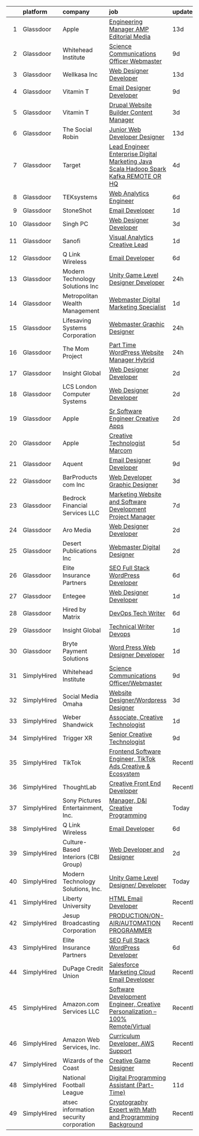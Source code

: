

|    | platform    | company                                | job                                                                                                                                                                                                                                                                                                                                                                                                                                                                                                                                                                                                                                                                                                                                                                                                                                                                                                                                                                                                                                                                                                                                                                                                                                                                                                                                                                                                                             | update_time   | location                |
|---:|:------------|:---------------------------------------|:--------------------------------------------------------------------------------------------------------------------------------------------------------------------------------------------------------------------------------------------------------------------------------------------------------------------------------------------------------------------------------------------------------------------------------------------------------------------------------------------------------------------------------------------------------------------------------------------------------------------------------------------------------------------------------------------------------------------------------------------------------------------------------------------------------------------------------------------------------------------------------------------------------------------------------------------------------------------------------------------------------------------------------------------------------------------------------------------------------------------------------------------------------------------------------------------------------------------------------------------------------------------------------------------------------------------------------------------------------------------------------------------------------------------------------|:--------------|:------------------------|
|  1 | Glassdoor   | Apple                                  | [Engineering Manager   AMP Editorial Media](https://www.glassdoor.com/partner/jobListing.htm?pos=115&ao=1110586&s=58&guid=00000183b150a01b95cfec9e2b42d571&src=GD_JOB_AD&t=SR&vt=w&cs=1_6b6a4260&cb=1665127194946&jobListingId=1008158072675&cpc=2CAED5C921A5F994&jrtk=3-0-1geol181skkct801-1geol182gi3rb800-b417181702fe0297--6NYlbfkN0BvKrLyj5gPmtZO9T8euul8TCxuuKNOtzRJOomxnwSEodTz2Bc-sPZl1dBMH13w-jNYX7omHyxPGMhpDvHjV2KSYcmZ-jIO_gkWRf9CDgpZm4IA9NwdEO79vuBwpM4sx2Fb8vWZs75_z3w3XyaOV-Pjq56gWZyFI3-0KlXBHsdUNnxjX_087pL1kuWiUovQu4dHagN3DEP3r5WC-TJB8huUfPWEJi5ooAVT-UFQ6BMzowt9Si0ubokWJ6603KFSVU26N4-KkKGeRFlWs16gblzqH4UgiQeo2WPSHgJvjleX0SYtvyTRQMTpH651RPz0rO6B18OAXu06z9T-IGAGTTnmWt_W58qgUPt0PcyDyeHQmYR-Bt3ofSAw_cd31Dwe9yeEQq8_Cz4Gy-UoIBdNyU72F8a9zCDhIx5VI8mKfeeLmcrLEvpi_9YV1pJz02VOxL6xTxreZd2XZf4chVT72An02vIZc5MIHiFZNANJsoGFn2ZprSxsfYquOIcIjcsFMiXruj5MkR7Zy9YLgIk7WnxCfQ_ol4cFBIP9FnCaoocMHPPGwdN5LgWCxI4t-jsLNUif0RPjEfnZvrLdVURH2Uy-EulLoJOkJJ5MzQfwsQFTHMwA-NwCckGZDQs7VVOfn8EG0bAvvHHV1BxqX-4yszZJznGbZUgc0amusJbsimsffieUqcAmL5Cb2W5WzHKErJMb7Pa9GhWc9lyPkQoDw9qadjL24JpS-xKo69RS64LRjz-NMgxdWVnUSepvuBd_AG4brhOALucyjCFRUlJVf7BGsdphsl6o1M_hj_hUvNzcUbZkwCVfRBV6xbfKKMfm9krnXxADbkqsu9_-8xkp1f11A40DJjRoMF5U8rTk09hjPX5j8tHmdDEuBuLLAG-AtwsfWXmUujd10uIX-lNRtE9gq9Owo6G0X1895rVD1KasuvTabhEyR6NKR_U6Zvp_pdXp7RHs_H375GrdYtvO5zrvDQU1uU6El9iXJGxz540xWd-zyVdl3hix9zGTSC4egsnQbIJ8ttQmT47zAHPWYxsK) | 13d           | Seattle, WA             |
|  2 | Glassdoor   | Whitehead Institute                    | [Science Communications Officer Webmaster](https://www.glassdoor.com/partner/jobListing.htm?pos=101&ao=1110586&s=58&guid=00000183b150a01b95cfec9e2b42d571&src=GD_JOB_AD&t=SR&vt=w&cs=1_d207f4af&cb=1665127194944&jobListingId=1008165658352&cpc=836FE5B94F8D537D&jrtk=3-0-1geol181skkct801-1geol182gi3rb800-89d401a6af36ecdc--6NYlbfkN0CsJ-HV0p4XcMzcQEUMhPkBRn7qTeHN0do9hRH06mpzc3zzyptUAcBSdsFxhGbbZH_B-q4-i5maB5clmjV1d7975xwnnWh5N1o60rpykT2He6TKIqEh1SOdNg79B7IZFgk2u6MXD4ZBwQ-jAyln5EuZbNiUg4fK4SIxC6isK7Y8AcOaSENj_q4D4gu_Q9RJ6RoUT8JjAvjIAsbUjR1cBeSS1Lp0lfUVz1QCh9M5Q9vMbI4RkPXLLpoTuOPvN5u5mWa0n4NAcoh14hMXcJIqny76D1XQ97fUM7EmT8Cn2KZitfqEHLZXAhzUGktwW8Am8X71SUntX8pRi82K8PlUEZp9W0myNblvExx-AsP8pLLzWUaqmAryUO28lcJFEL0nVBKkGz313P1tEqPb4uJsUEKKmJ9HY2Nt89WWDEZH61QpIzhrT2FEDyug_Ae7yFto3XOiJqmt15d2ockvGmQIijnpfdSf5UAm_JdBdBYJWaHBAEqINJ6zwqPzV66c4lp33TaF8FLcpGffcqcReoFafcg5Yd5W3cmfaZw1G8nwHMk3PqEhNO147kfLGlqnfvE9PgY%3D)                                                                                                                                                                                                                                                                                                                                                                                                                                                                                    | 9d            | Cambridge, MA           |
|  3 | Glassdoor   | Wellkasa Inc                           | [Web Designer Developer](https://www.glassdoor.com/partner/jobListing.htm?pos=110&ao=1110586&s=58&guid=00000183b150a01b95cfec9e2b42d571&src=GD_JOB_AD&t=SR&vt=w&ea=1&cs=1_0d5fe91d&cb=1665127194945&jobListingId=1008158726924&cpc=9EDA28EADF1DF7F0&jrtk=3-0-1geol181skkct801-1geol182gi3rb800-64b475efa8964fbd--6NYlbfkN0BdDHiSlq2TKVYTvK036ioTcRDjelCKzvFOpLFiF--0iYywErtz7uGZ-92vhE2ktUvlq98-sndBfZrXxv_ocfrE0XFUVCaf35SpJWwfn1zYGc9UbipOHtfrKrjms-KJ8FQkoywJ2aZMAyeOhwh7wfN33fdYW0oT13cgoa1ojk533IT7nEGSQe3CdKHtaG8IrZdHzy89gjLpGZgxCieB1LHFYAP5U1JroxPBIE6QEF96wfHXzzgdSQuIh5n9Rh9_mFPdN4E9veK1P1EYTcgdQKoDrRVJNS4Qo6xcYPWcBGtN80zJbSScgKy4Yp00niTzKqAipcOlQqGnkEnNEa1_OVBCiuDb3KOILfG3ftwwRa195C28J0VWAaLO2g2KR8odxkrKL4CBNtKRNl8DUaYG1wxoPr_KPNqZwCqxvaYwApAzdL3I1jbsvGDkSNkA-GGCiplMWP3voPZZieyICx1dWJPF0RXFBQKCH-NNSuQtGUDD8dHw87GgJqUvJ2PfwM0mY9eACvX5nFi4fg%3D%3D)                                                                                                                                                                                                                                                                                                                                                                                                                                                                                                                                                   | 13d           | Scottsdale, AZ          |
|  4 | Glassdoor   | Vitamin T                              | [Email Designer   Developer](https://www.glassdoor.com/partner/jobListing.htm?pos=128&ao=1110586&s=58&guid=00000183b150a01b95cfec9e2b42d571&src=GD_JOB_AD&t=SR&vt=w&cs=1_83393d4e&cb=1665127194947&jobListingId=1008166114322&cpc=9908D8D4413DBB8A&jrtk=3-0-1geol181skkct801-1geol182gi3rb800-d1a7387d0770e5f3--6NYlbfkN0DMrcEu7yrtATojKJA7cEzGQ3FdRGWLh0CZQInL4ECGI6k5tN82kdM0cJmh4vC7GggOKyKtFCgegU8rXS0JkdichCA-T1cdCWtS1-_meEn3wm4MMcJ2Kfvuue71XM4farO7r0mvjSTv9UevYATKjAtHRSZWe99WkaxKLxQudPskqUnf7rKrArBLfjmldCzn2SxwgCL5WASqCC2eGuXnPi185AREpP5fKf3-iy--GdGK6UI6MhS-cUPo1faMXYHlnZqG5LVjzzhSxhvHoJsv8d2t9ZEXI7tpOGrvoI0qbcKk_Ey0muumQ_tnUJP9kVwPm_aQletHQmGQuOponMw3lqoKYiMBm120LLyT2Mh61s2jXdy76y2kmGiCXCJA5nATX1Xsp8IeJF2RxEsuFXHTKRORvIj5dXRtiP1ZhtbaQbSaIS4hnD1DRasOpNZ83K_8NcBSjlaW6El_yU8PVTs7vq9VyGcHOhAo_BiWAxR-QUSDEEwhEgEu6JsD)                                                                                                                                                                                                                                                                                                                                                                                                                                                                                                                                                                                | 9d            | Richmond, VA            |
|  5 | Glassdoor   | Vitamin T                              | [Drupal Website Builder   Content Manager](https://www.glassdoor.com/partner/jobListing.htm?pos=124&ao=1110586&s=58&guid=00000183b150a01b95cfec9e2b42d571&src=GD_JOB_AD&t=SR&vt=w&cs=1_a3998191&cb=1665127194947&jobListingId=1008180984273&cpc=9908D8D4413DBB8A&jrtk=3-0-1geol181skkct801-1geol182gi3rb800-b7f81191950bc048--6NYlbfkN0DMrcEu7yrtATojKJA7cEzGQ3FdRGWLh0CZQInL4ECGI6k5tN82kdM0OKoro5eXmjo8AaWpr_o5gLY_9OYpP-rc5PS7g1uyiVK59E4W0WwflmjTCVVjx1SF2jeIWvhMtUQsYuYo6pIoObcA0jINXQlDy2gMJogPWnw5zgpFHTM-mqiwrsHfWSCXf3gULcarhmsYMY1_woG2LByUTiuwWhTgqUAASVd4K63HeGUf8JnvTyZBPMcml187ySWJ6j8KjiF7B-I_domHPTeSkejVNquwwNyhvNS2BkOqioBwLxsXzyv6qg26OjTmo9svk8C2pp-FEju_IxSEUjIU0qXePLU1W-BHuSXxs1eTWSpGlFm_GjsCscUFLu15PzxMXl_U1Ywros-fHmYvVQTmMla6Chmz8VB8ZdAl6IWWvlD1GKxMQjFoH5At60q5OvvBs4gtDxwxGPZp3g2wGD_TwkOTEgKjEJmu4dCBKNfprEYT5LEcmw%3D%3D)                                                                                                                                                                                                                                                                                                                                                                                                                                                                                                                                                                      | 3d            | Remote                  |
|  6 | Glassdoor   | The Social Robin                       | [Junior Web Developer Designer](https://www.glassdoor.com/partner/jobListing.htm?pos=116&ao=1110586&s=58&guid=00000183b150a01b95cfec9e2b42d571&src=GD_JOB_AD&t=SR&vt=w&ea=1&cs=1_c8dd6078&cb=1665127194946&jobListingId=1008158385207&cpc=B076152010A3B66C&jrtk=3-0-1geol181skkct801-1geol182gi3rb800-a4700ca198d49a1e--6NYlbfkN0BVEiCwtio_zq3mOGmhG3aHdQny94tlzy-k67z9IkphDraalBvzlH_uzJy8THcCVP2waJSd3yiwSETxdtK4p7WGdYe6iEdQIgLTJgRkgtmaAG-Ira_mL4q6O-3H-ODYq0f377Ah1rO660J0oLi7zvjCMqIM9s-nWo1gLlJP3or2dewY9edJ01451bpvce_yHEc2LA9wGBkEsLVVQV61eHgNYS8EovzyD--svhB6K-V-JvqUuC8jkilriXlEaY3P4D5kUg5xOVFWD7fX0oQBg88CIzFl3RDpoGRl_vAJHXD_9PQdcxtlzYg9Nar4ORCwuZmFPT90E7TzbQFNlT-1X1RLXeJxqNMnGk6Pl9bCKq0PWJrnA5o7p_uiwYIEBbZfMleECpK5mNDA5zSVBFYO2AV5ZJNjdIV8dNGBpjwZ3B1vdJW9FnrhK4ASpQrPdToYzjbFg8wUDHI9KQ1CaGAehUBsIzZrGhstKOuxoud0YWHNgJbSE5S8bJW5x0aYyTYNmIXgeHSk0o37r3ifSJL8WhFx)                                                                                                                                                                                                                                                                                                                                                                                                                                                                                                                                        | 13d           | Dallas, TX              |
|  7 | Glassdoor   | Target                                 | [Lead Engineer   Enterprise Digital Marketing  Java Scala  Hadoop  Spark  Kafka  REMOTE OR HQ](https://www.glassdoor.com/partner/jobListing.htm?pos=120&ao=1110586&s=58&guid=00000183b150a01b95cfec9e2b42d571&src=GD_JOB_AD&t=SR&vt=w&cs=1_87e6ce81&cb=1665127194946&jobListingId=1008179467386&cpc=56C4EA4A1A191A49&jrtk=3-0-1geol181skkct801-1geol182gi3rb800-9fefa96a5cd53639--6NYlbfkN0AgONBeCfCTVljpwzR96jFX3mtyFC--n153CYnqiKkqIbEzGownH_L0_wgVvmdp1a2woNpxTkfzxdo6WVn5KTBfb_sBqBC4iBeNWbzfIv5edClx6vVOlQ5tpuuPKF4evoJe5dqpByZBvf65AkL90l4k2mGcvOOs1jq24reO4rUxTpQrT43cfGTT4X5wupRex0rT4P2L_20t4Elixt0iB0F32HSEtObyn_vk0AvtHRYBXt6zT14Zu_1SzH_qoykTwA3YnOA5-Z-Qdc04alL7TXBSzY9P0It_AxVFPwXrGQuaU8R8I_iTYck3CQTqSi748jbB8yJ9tAd_nVFg5vfHQ2NfC2SRExOBGvWCtBUNEbLyS6ZxJgMqCYUmcFb21nK5fHgO4b0HvOPUC4Pmzuz_8hBI_1Fvel2DcKuDEacTUVGiFpcfXnNSadjJ4crGS1LlDAk%3D)                                                                                                                                                                                                                                                                                                                                                                                                                                                                                                                                                                | 4d            | Brooklyn Park, MN       |
|  8 | Glassdoor   | TEKsystems                             | [Web Analytics Engineer](https://www.glassdoor.com/partner/jobListing.htm?pos=122&ao=1110586&s=58&guid=00000183b150a01b95cfec9e2b42d571&src=GD_JOB_AD&t=SR&vt=w&cs=1_13f8fdce&cb=1665127194947&jobListingId=1008173629860&cpc=C4A69CCDBB3B9599&jrtk=3-0-1geol181skkct801-1geol182gi3rb800-1208e573538704ec--6NYlbfkN0AuKz8EBO1xHDEL7V2YF9xF3dC_I9B9i-Zw2Jh8clPMK3KTieKealHQySFBD4L6FvMK6OLDox02abjh3nQnKJ-Rm7ykXrsQOsYfu8dF86q7MxWivttb8xfZpvBdBCkN31b2BFRCcBc502YI8rfaw8TAeVGo3PJfy9oRohNHL5gxSoziGBh6GzvsvHM3DTl1eiCIseTk6gg3hbj73CDvT2Nh3qTSaN2XMlmFqNgoEMIwA4wdXS02lRlNo_N5fxTcxJvU6qaZl5BhbksVLidvgGcXGwLjCZe4CT6IXCQeVbvM1ZblzbZ3b5ixrSoNvJnQivIx6BFzc2GVa8aanUX-7-xoKMGkuMYc6asWNwOqB8nlNNva1bfKMmjDjJNIOo7aERAq8tdISfbwUwzQy0DFnS73onrrS5Ih1lq3qVAEenlJrifG_tDG4pJ4CzcAhkepUHF0co9KeLGCPTAEWviLytwJGWUytzvbZ7eustsWDUp9WQlUmGObSCEEqcSoF8bPumYWRfY6438Met5Q-YEib9LXUOr4y7tLoVXt6FbQJ5U8KR5DqLP9MoZ7bcnkkC-fB6Tun06Ac2cOFvrViQzMS9TzaiP712bReohJ0k9NoKtvPrw05Z2Im_ga2ZWT6mwQL_v3GoXY3HlXb-4lwEsw9Qt1Z67Uq5Bv79_N1UwIwxI6azkn4RqeqY5DWWcA3eLdB0KTsvJjzl017ImyDIQgVbkwDeYxngcyRNTUZc0mM2VVgRoMKtuOAi85TbB_lGOecM6L_6C-_cW2gIeY_Gsg30xQ7zeTC23rkGZbvS_7kDv5VpszSjDysgEgsgJynKzAegujqagwmsnJVV-5AtMyVwaT_ETdrfo4FsLe_y6aB4ZyK4sS1qdkbmYU7Jmrx9n9AJjfK-Pelj9pP_vPUbMt7HG253pbv49zfAas3NVutn0AkVaTI6V2i_GMMwUm9FxCWcbJsHGxYONl3aOa4EKZGvnBrnESnD2H-TU%3D)                                                                      | 6d            | San Francisco, CA       |
|  9 | Glassdoor   | StoneShot                              | [Email Developer](https://www.glassdoor.com/partner/jobListing.htm?pos=109&ao=1110586&s=58&guid=00000183b150a01b95cfec9e2b42d571&src=GD_JOB_AD&t=SR&vt=w&ea=1&cs=1_e023606e&cb=1665127194945&jobListingId=1008186298941&cpc=853DEF62E69EE75B&jrtk=3-0-1geol181skkct801-1geol182gi3rb800-bdf50967481670e3--6NYlbfkN0AWQWaL8QHte9lvYSQ5h0mjhncN8hANoLrkcc8Vb5EP8rQ6LrysjpEqDlCPooynIFiO9g7S_T3QpKo4Dd-oc2N0LP-0JuOVSKHYHRmUjDZayyScFNiqFJtvUlOaOvUm3OW6uZOiFkvN1kei8LedMK10twVVSx5hBCY5QdecI4s3t9sE1fWIeQ6dTv__AKtm38KK4VAA5XKgReEXvZ8rQmvfBHuqzKOPvv0K08zmheZqtJg--O9Z7MlrTasOCHAFo0y8UNHoD9FDDPAm1XLy23S8qgobSAN4uwtJ-0hG6ER-UOdEX2ZoWIrrPHyqJzstq-atDy9COnHHtKaJgy7c9yVmF1jennLinfAQ9MIZbD2zacThW-igueA-FI5tqhUMCVJMqubXwRfCy5LDQSDKCDK0jtueGLvPzBNjwY7YQPlUy0IBg3n344x4gRXc2mEsqNo9zvO9mvQh0ykxZq7ASpNKXbXERHKkAi91BYB4nZJWoxEHWP3lpDEuzzdmOke10-4%3D)                                                                                                                                                                                                                                                                                                                                                                                                                                                                                                                                                                        | 1d            | New York, NY            |
| 10 | Glassdoor   | Singh PC                               | [Web Designer Developer](https://www.glassdoor.com/partner/jobListing.htm?pos=119&ao=1110586&s=58&guid=00000183b150a01b95cfec9e2b42d571&src=GD_JOB_AD&t=SR&vt=w&ea=1&cs=1_1f79bdc1&cb=1665127194946&jobListingId=1008181153295&cpc=451933188B21919D&jrtk=3-0-1geol181skkct801-1geol182gi3rb800-7fbf0008f412dd85--6NYlbfkN0DqKMLcAIUKHWfrqBJvvS4sZmLmWZERQ79hXB6mVECSty8FIX9apUkIelta8m8l--c0_ACrcImkCcGGD3oCIwPWsfBCrvrAFD2RKDgXsJvk5JZEV4rDpF_1QrsgQGY6xvSP10IF_LRm9HvhIPrU87L27tLE1WlDj4lHI2cg6u4pCb_s41G9I2qvZXj8LMOHDyexAoXnRSc5jblAU8gZbah6Hgbo_C58v-Cqb0Dcb4-MyvpWlFGsjCn6WqfEA4Nh3jDKZ7KzVHwVl8mCuvEok-58A4zvEoiz5aXxOpFDQtTaFk6drX_kL-9i7mwH1BYBL5FkEKVLYrwXut3Wz-k371dgZTRUNHOJCDreY5lILLKSV3maYGKR-MUNvH0RznzNlwjOhoWjW4URepdenqEGAxq9Wj1APlL_63ByLaS6jKA_uSkPOSfwC6L8VQvxfh3fecREs-nIuvwfAxJB0Ug5EsDQTuOJEhd6tFLhdpVGvCzV5Ge8eHUshBpnlFPw94Xvozo%3D)                                                                                                                                                                                                                                                                                                                                                                                                                                                                                                                                                                 | 3d            | Remote                  |
| 11 | Glassdoor   | Sanofi                                 | [Visual Analytics Creative Lead](https://www.glassdoor.com/partner/jobListing.htm?pos=112&ao=1110586&s=58&guid=00000183b150a01b95cfec9e2b42d571&src=GD_JOB_AD&t=SR&vt=w&cs=1_1aa1c02d&cb=1665127194945&jobListingId=1008185553582&cpc=C4A69CCDBB3B9599&jrtk=3-0-1geol181skkct801-1geol182gi3rb800-6d94a8a4b9a2a8c6--6NYlbfkN0C0xan_tKoKpHlPk2i4OCCo2ULsOmeqWWaTHcPP_CkOCc2oqmmfJ2KN2f_PyxN_4RxZ40_biFa-E0NRDIAnrQU-WhP7LpxQ4U7-wnotiibP22xRkqLo1OK4gm19nhb4xhKRlLmR8mo3kCTPYLXZD2EENGLHnKEVqdBCHn4kl8xkbW2TE2LV5EC5YPLNuvebbzUv74fQ4EDMVzrWB_xe7s0uAAOZgHCt32bNj6yoyBVyz7jrmp8gbmv37_DHvX6I4zVaqztO4N9TMPdmQ6GINLyHHApoQhNANsNqX_ibi5Zl9WUkHfMwkZCNmgeHzD9PeBkDsBhoI986F3V70taGMLfW2gAp3ZylgkeSghH6wcmV8iFDEX_Hvb0BfQ5XWOZIpdwO88iKdHSVp7fFwXR-YliMvYmA1kwuunnhw5Qu9I1qYdkWEgjqmpxGqJJbtFf_JF8%3D)                                                                                                                                                                                                                                                                                                                                                                                                                                                                                                                                                                                                                              | 1d            | Bridgewater, NJ         |
| 12 | Glassdoor   | Q Link Wireless                        | [Email Developer](https://www.glassdoor.com/partner/jobListing.htm?pos=102&ao=1110586&s=58&guid=00000183b150a01b95cfec9e2b42d571&src=GD_JOB_AD&t=SR&vt=w&ea=1&cs=1_e3df8d97&cb=1665127194944&jobListingId=1008174945371&cpc=77D8CEE05F182B4C&jrtk=3-0-1geol181skkct801-1geol182gi3rb800-fc4e2b2a69d63685--6NYlbfkN0C1n-7uwLBmXreK9Hz04i1NaXR3ByHk8AHoFYtQOHcucrNm1Gc1gaw0VIOB8ZeBV6kPv-uAsBnWRhGWUoVti0UYBx3nUUKY4yV4xGI2uZ1UXHK4wAwDI7xLwm-9pLx8rlXgnrE3kU2T7ykZFw3aLtan0buZV6YfFUXeRtw62VYRHJ47TptdOmZLnah00MU3YyWJawmCLrzOLNIr3aJPMYRQPOLPt5G_-uqIvWV0SL92_FZJu-RgYGGI8x3-cXR34PTVbazmvTQGZb8pI2r59IofvSpb1WQS6pmLkxL6yMve3uyb6Q8XS_VGAacwNnyDE6SswfI58Ef9OOLUft2V_y8mJIFbsJ-vHl0G-jY_TF5VWIw_QN6Pa_wa9pxj-B-cM4xUwI8QRjv5Adh_BIKEAwIJq6h7nNVVvkAVAkm9NctVKB7LoOnZX80yokxVjUgsVFZjXoSk1YD-9ouWnqm3Hupyem3oLxPGsfKHDEWj90lLxJ4x8WWk7aMD39xsFYnDzXEfy6ROglpmug%3D%3D)                                                                                                                                                                                                                                                                                                                                                                                                                                                                                                                                                          | 6d            | Dania, FL               |
| 13 | Glassdoor   | Modern Technology Solutions  Inc       | [Unity Game Level Designer  Developer](https://www.glassdoor.com/partner/jobListing.htm?pos=103&ao=1110586&s=58&guid=00000183b150a01b95cfec9e2b42d571&src=GD_JOB_AD&t=SR&vt=w&cs=1_39167d66&cb=1665127194944&jobListingId=1008189184401&cpc=D7FE8E303655E3F3&jrtk=3-0-1geol181skkct801-1geol182gi3rb800-3f68b9500cfb1ed0--6NYlbfkN0C26OT7h5zXl7z1yVTYwN1d43osiYS9hmGqw_eY7i5KFzRWaSyxghJjTLzNEsEWeJiVnM3u9KNtUJUpV2QL-35r-Xd-i0dO1V29A5BrsPO7aawjw_mVUXdIGLCZklIiATQH2NbB6VsmExSvu1y-be1hKd4xXNjllGU-huJUCizVLz1XMVLRgYe8sm876AqoLT1RqNR7ub95q0Karn6G7r_luleCZaAfwLlDt6tGj4oZr2TxFVZ8Loi2KNCOCMSClPZDzVdMI8aZqQM6NArmdplibp8BchaZhaQof3Lh3o--4rVFt770y-BYewICnGVnLTkPKGzYeSK1nNTtG5hHrjXYddtUMRVh0sWiNp-i7UBEtQVf5lCsmP2_Mfz-3TaNMzm7FHPkELMng34vWrZxCbW841DbgJclBdXpBRbs_t6HWqZIJ2Uv0NCxeY-YG6O_3n1yAmCOAMxGfA%3D%3D)                                                                                                                                                                                                                                                                                                                                                                                                                                                                                                                                                                                                          | 24h           | Huntsville, AL          |
| 14 | Glassdoor   | Metropolitan Wealth Management         | [Webmaster   Digital Marketing Specialist](https://www.glassdoor.com/partner/jobListing.htm?pos=104&ao=1110586&s=58&guid=00000183b150a01b95cfec9e2b42d571&src=GD_JOB_AD&t=SR&vt=w&ea=1&cs=1_06b7de30&cb=1665127194944&jobListingId=1008185963906&cpc=2C031D2D3FF29DE7&jrtk=3-0-1geol181skkct801-1geol182gi3rb800-dcaf12e371c27742--6NYlbfkN0ACu_hgM4mYOpGjE6TXudS1eLEYdlotK5aSiNrSIRlNjmyrdjjyo9_I-9obFJDm9eVQ6wux3a9UHwIQwNCHbQnD-0jSQhSyyFLRCy0Xjz9Z_Np4YNk4knn5Un-psmVrWJ1wxgTVw6XOY59oO3_Qn8mhCPkvrOdEmYLh9yDpp5zVAdrdQkC266kY13CxMnBU4deTBmWvevYRLmZiIu5xz6zHANPEqtTMiZ7y6qFLVOGpCF8Cfa6guZ0TQxFfY9KQNmZ2Fx-HODil-hu3X-hp1rSgKmXK0d1Ac_jekv3Jl95x2vJDQQ8hALMISBABrcg-t2GwbKpCZ6q0ydrmm1-lTGMsgQITYMoL1W9lJ0g9E8La2EAbQFwZJpN1geYWupnHy4W4OcVmMayymGn-SRPli_rxT1yR3KWf7ltNBVKtYQrbUFNkflI2jQKfoIkCAbdPhO5twmTky96NxenkYdskdB0L6sGp349LvmmlUIdqax0IH4K1qpt6TffQh1zHYMYkYNM61OAEAB2ybYysJQGu1dyD)                                                                                                                                                                                                                                                                                                                                                                                                                                                                                                                             | 1d            | Newport, RI             |
| 15 | Glassdoor   | Lifesaving Systems Corporation         | [Webmaster Graphic Designer](https://www.glassdoor.com/partner/jobListing.htm?pos=106&ao=1110586&s=58&guid=00000183b150a01b95cfec9e2b42d571&src=GD_JOB_AD&t=SR&vt=w&ea=1&cs=1_cedc4429&cb=1665127194945&jobListingId=1008190245043&cpc=2C031D2D3FF29DE7&jrtk=3-0-1geol181skkct801-1geol182gi3rb800-a311ac31e476efd1--6NYlbfkN0BnSrg8lJXglrBotepqjldA_PW1ZuLRB5alUjt9R89mI75SO54_iSTYx5jiQewsIPv-mUNJ2-8WfbetohZHrlwjowxpZe82VwX_Rmsj69alO_r7kQM3eA16WZEzLXGAOhCmsd0ko-ctJBvx03qgppOYZrnDE0hg7XtdWzCIFFeZBdoANFE0uScfs3W-jqZHtmneL4GDzuD3oE2P-kt_z5vKcwsMF0mEY0d34XQOOMzu7tHtdtY7_cxOl2r4-g0bH-4QtYuMIL_hz9VWtBt0SGFhPdrEqvZ_VpJ5HUpNwdyk1UCbJmO2zM9YzKiO--yCFAGZ7fybzT6zPRJsLBoGuYweqMGJ886OmJiHxtHURefzYBEqlT5i-Vg0zA2bDqpZWKQJNho7K_mmdkFeWhNC2DZ7Hyz05KlRywfo-ilPLfwSjmESd8KERfr8pX9y0Vss-M3euPaFWp6ifeqTHjxxlzUQqAeJb3ad1IwTEUHUx1at5WNej88BZG6Xx-02kbJzq_uKHCgaSUE0-Y-Th9X6JViO)                                                                                                                                                                                                                                                                                                                                                                                                                                                                                                                                           | 24h           | Apollo Beach, FL        |
| 16 | Glassdoor   | The Mom Project                        | [Part Time WordPress Website Manager  Hybrid ](https://www.glassdoor.com/partner/jobListing.htm?pos=121&ao=1110586&s=58&guid=00000183b150a01b95cfec9e2b42d571&src=GD_JOB_AD&t=SR&vt=w&cs=1_deb2bfcb&cb=1665127194946&jobListingId=1008189760949&cpc=3DB599BF2F4828F0&jrtk=3-0-1geol181skkct801-1geol182gi3rb800-553d8e06016016f6--6NYlbfkN0BDp_epf89aHDQhKpPegNJQ_ldQpEFZQsM9OcONMGxWx6pU56EKHF58QjVdAUvn2gVeFDui2XCYJX2CeT34lD4183yQ7zxDWbC_2ElukwmHgIo-fqIGYTeMQZnzfTzK1nU34lJgsI8fq1KwBFkArvMnZ1Z21NSgRx0kQ6jKrxaMishWNR9_QNdGrtCprjW8T2Lq8HKEDOpHQEil210OEa947Ik5LcivPe_J18MiJzZVzS6zoEWKH9x-SKXxFNxfsp7ofgON3EMn73uU0LMjDWx3wEA5vro6GY7HTWUbN9z48LSYJgxY43JHKVswdiQtUxYG_zsEsKPOoCsoY5qdnUeXq905xurN5_T922xe7q3HlWfor0y8YVzp8_-eHfi_SyCl6TykBeytPsjMxp1s07RtMzyLsy_kqh7H9hjdXNXGNlFpEHEXIRJOasGEurwfQT7flYxsPLuvytdaBB1A3T_G_gupxnoPHnuABYN3nyedk6EaKDbWkmAnQ7b3cWR51BdZ24u5k_Ket2QIaHPppEjI_HumUfiVn2ChS4Pa5jCicYthH9Jv_0TKyDvob0XFe3F_Vtu-OQ6-RTxCdxWmVHinZQQldB2KNoU%3D)                                                                                                                                                                                                                                                                                                                                                                                                                                                | 24h           | Bloomingburg, OH        |
| 17 | Glassdoor   | Insight Global                         | [Web Designer Developer](https://www.glassdoor.com/partner/jobListing.htm?pos=129&ao=1110586&s=58&guid=00000183b150a01b95cfec9e2b42d571&src=GD_JOB_AD&t=SR&vt=w&ea=1&cs=1_423632ae&cb=1665127194947&jobListingId=1008183820313&cpc=9908D8D4413DBB8A&jrtk=3-0-1geol181skkct801-1geol182gi3rb800-1492364dc60c5412--6NYlbfkN0BKkHZu3wF05EeDimN_p6sYpKCMArvwa95YdH7UpkaBCi52Bcb3JNt3gbZrKB95T4YEh0iYC3V0BnXwTfnWuZIx2Gt4OHfBR_UiXYSKbgfCYHgJHnIpXGotnCsNbh6VhmTfqvV6-scjIKc5TsJsVrnZkFvBBOwCcuI33f4W5piilTnSazuk585x1m6HeqHp3zcALzDRfdpgV6AGBBlbpYzXMFOdzPEb_drpzAp10mb_AhOtp3KUVo8fyUL-7dx0NXpgOjurmvmsRc5gAcUIaYXAbhVeo3-lAmemJeQuB3_hwHzQx7dSPfKifawjZR4tqQ-7PscxdyS6JkdQFBsgOkGoGm4hc_TDJyTtnykHBxOk0f029Gg-faEIJAZaMInR8V4B6TKn5XFuBJ71VV0arImdO2bl0w8NXvz8LlZI_9zGun6yq73xOj1zMssbjAoecnIhVoUAIdaxE2GijiAhVwsZBjQzntOgMwhHP_kdlbLg7UfLemNDC0LJFp4Tl9Wa-62KQKjHv0jAN-7MOrZ-0Vxp)                                                                                                                                                                                                                                                                                                                                                                                                                                                                                                                                               | 2d            | Charlotte, NC           |
| 18 | Glassdoor   | LCS   London Computer Systems          | [Web Designer Developer](https://www.glassdoor.com/partner/jobListing.htm?pos=113&ao=1110586&s=58&guid=00000183b150a01b95cfec9e2b42d571&src=GD_JOB_AD&t=SR&vt=w&ea=1&cs=1_a3cfde9e&cb=1665127194945&jobListingId=1008183533047&cpc=2CAED5C921A5F994&jrtk=3-0-1geol181skkct801-1geol182gi3rb800-c15155c72adbc2f5--6NYlbfkN0CckLY1Y7Nzm7RAXoTq-bvgsovIKUj47znE7HlWw5vlrDWT7l6GaPFsZiavTqzdiZcPaRYL7RPCAQAFeD0zl4t8BJ0OPQn4AkLhD6s1piB3Tg66UgwckIB-Z3CLHCtz3UouYFJmcBgbuB3eW-V7AfI-aGn-_5AJKMKO0KiRcdj6aWbv4t1v0SR3juGyPsODUtwkaI4iRqmJqRnGcV4EoaOGid4jSn3UQ26oJtjcPP9rlOF-jF6c3YmNobEnrdGHmiZxcHYiWMSxHCPVyOWTsxeBVO39h4-bE6hvJHkpURWw9KKTuXvWCfG44lyA_3b4nlHgQstMr3FWqsI_BqcKRpd-apucVCjhuytwWC1Matu39hEVej50wMOP3o5cSKxaalN_zaGOnJjl34XJIb7H5R7WzHQ1gB45OxDBe07W6S1DbofkjhDt385K-MHZhF-UZBfi1OZHHe5DoGhI7a6maeh2MqKhVTZFJgp4xwlU17S2j1KO0Kmnz-uEHBD_iWJ0upGfvU3f4MS7aUkgHRR9gisj6TkKa_wjhrgo4AcFPn_gP5xE8Zvy3wlAlAlVQ9J5529F-9dcVmnoYPmFTb6D_Npv0WrfUrz5rxi1qL9tujpUL-6PEe_NY-7RETho0R1jVuhtDzKr2_G8wJ9S-hLSTBCd8hoxWJWm5hAm9nmfrQAg5nRnooE0ex5p8iI6O6UihflpHLY4ktuKZ5T8fZ4FbDVIFdMQ0uPkT5vDJWECdhPirSHUvHnfr3xtQ3Pn3EFJeOQ%3D)                                                                                                                                                                                                                                                                                                 | 2d            | Cincinnati, OH          |
| 19 | Glassdoor   | Apple                                  | [Sr Software Engineer  Creative Apps](https://www.glassdoor.com/partner/jobListing.htm?pos=108&ao=1110586&s=58&guid=00000183b150a01b95cfec9e2b42d571&src=GD_JOB_AD&t=SR&vt=w&cs=1_e8222f55&cb=1665127194945&jobListingId=1008182779073&cpc=F41FEAB56D215062&jrtk=3-0-1geol181skkct801-1geol182gi3rb800-4e730c80024beeb2--6NYlbfkN0BvKrLyj5gPmtZO9T8euul8TCxuuKNOtzRJOomxnwSEodTz2Bc-sPZlFpP0h5lDivo_lyncgb39OmEuwC40BOfPWl7ViLB_QrOxr2yeRkYV8i4aWHazgYjp7q_HvzVJGGC4RBn9m1QWAACUVYK2L9qDej0hlNgweV9kLdBjh-Ub5u5GhkLcAM3vVavlveKL9wvAIKhOyBpH57x1OKIGOsU25C3UBWb3iTGdhXbUjQNoCptwGObgnmJ9-KZNp8UvKH97c-AYoa4zrC_ThK71oZ9fLV6_vzduzdhz3VHLub68yFCZmRKNtHV5oI0nGSmrEqoW-5WNopEy0LpgDUKf1QGN5DytP68uZlCNIwOvf7-8m2nRNwSuMtZIJKEfn6MLha0qbaog_Y6HspXSTxZR3mkk1aosIMn6rALCfT-u5kem7ZXqqPCmT6z6D4BZvsmgwqH8TNT1OM0XZsdWigwYckPrzPaSnF2_X5bno9U8i_eDiP5DmAcHsjjJgK7C2St3hjTM24oaEGXM2rBQaGLuZaAzXLqEF6MLug3N8V6jrw5oxQFRarCXNza3TGUUIcoWk9cE11cKZ6TDVUoGp5CsYDA_AIAAGatUbgH2txah87eiWZjfqnv8IiJ2em_I79IlL8l-8ssSdxsjateR3j8grI03QrnCKhM897ZUj3Ca7xgBgy-fxvz2N6a7K9KxQp5fMdckH14EeXBkjLj1CS3JiQ9paBYj9SSN84r0CxY2Xl2S2u9OJie6nezrYKZjvkiFsYCRgZNJv76KKThqJCuc_AOFKtDOoeDF4Hpgpv9dKZtvOSxCUt-cqPuqyd9ctTAl2FAQN-G0jy0nB6DwcBhEYpUzgjcZvLzItzaQkty30qaq_WxnlClMM7EngRjkoyY9I17w0jREYKLJscdQuaMLLA2pG1cfl5iN9Kse3FQt3FfHRN9hCH9QcsB7129NIwY65JmffUCTFugTPIgr9iDQIhY6JyzqcKyLbBzGeYzrw6Py40ysP8zg_rJc6yWTZBMC9kI7sSFSLbIjpg%3D%3D)           | 2d            | New York, NY            |
| 20 | Glassdoor   | Apple                                  | [Creative Technologist  Marcom](https://www.glassdoor.com/partner/jobListing.htm?pos=130&ao=1136043&s=58&guid=00000183b150a01b95cfec9e2b42d571&src=GD_JOB_AD&t=SR&vt=w&cs=1_cddbdb2b&cb=1665127194947&jobListingId=1008177549340&jrtk=3-0-1geol181skkct801-1geol182gi3rb800-7532c08ae817f6f1-)                                                                                                                                                                                                                                                                                                                                                                                                                                                                                                                                                                                                                                                                                                                                                                                                                                                                                                                                                                                                                                                                                                                                  | 5d            | Cupertino, CA           |
| 21 | Glassdoor   | Aquent                                 | [Email Designer   Developer](https://www.glassdoor.com/partner/jobListing.htm?pos=123&ao=1110586&s=58&guid=00000183b150a01b95cfec9e2b42d571&src=GD_JOB_AD&t=SR&vt=w&cs=1_4109089d&cb=1665127194947&jobListingId=1008166262011&cpc=8795CF9063CD573D&jrtk=3-0-1geol181skkct801-1geol182gi3rb800-622daec645d04420--6NYlbfkN0DMrcEu7yrtATojKJA7cEzGQ3FdRGWLh0CZQInL4ECGI9gD0Wolx9R2v-Aex0-GK041Xi4dp_6ULFO3w_3LjU2BMF0LvuMsSSgW2c2SrVk5hdgSQpFu_tq878gARf3FLqSuPRG17dymVYsAydq41QtQqFJ_aWvMga7qWcq_H2p5jEFc4jLlrzFM2f6OZotPPjhK8J5Lve1jM1jq8samKMc_51DW_DgQZM6AJ29CtxX2SfTg9p5w-yQGX7Cr50869a_Kra5LRltEtbCT2KJakjAw9dO6iGWsbzQCt_ZZ5eA_llj5s-dh6-oYaqeq1Wud5PrDkAcuRaJ-JTYnmTqhcu54qww0mMjckuNBzJylusMKCgIEsFXr4itvVmM_wb2yiVtLwzYOoTrOCU_8Q0GDL99-w0Ge3BPYeVXmLoNbV-c8vlZ_A93xSCfyjmXl2mmAxBt46Ab85lnBnhjkSbo4MW3K)                                                                                                                                                                                                                                                                                                                                                                                                                                                                                                                                                                                                                | 9d            | Richmond, VA            |
| 22 | Glassdoor   | BarProducts com Inc                    | [Web Developer Graphic Designer](https://www.glassdoor.com/partner/jobListing.htm?pos=107&ao=1110586&s=58&guid=00000183b150a01b95cfec9e2b42d571&src=GD_JOB_AD&t=SR&vt=w&ea=1&cs=1_07b8c39b&cb=1665127194945&jobListingId=1008180431314&cpc=1FF74F442D7FC309&jrtk=3-0-1geol181skkct801-1geol182gi3rb800-5a7cb18a3d1fae48--6NYlbfkN0ACTeRvGRFS6hadW-07x_K1RnsIE8OdH4tufuZ5eRAiXmEr9oGiBeOnpLEQ1PWJySwlwvCZIxGgYI3-Did7rUjYP6FWIqh9lWTqifli4eDLeXRt8AYbjniXnKlkCo1bJmyR2c3UMXQZA9-n6-5CJ9UZz_r7ZLXGUsFAh9zIuczgznIBz3f-IQ76kUYUtoVFaTpmLeUxV5CyzZkl_IbJKEYxZ2MV1S4VcqGOjKR-uIWboK2jErsa0pFWfZyFKvlnTLp1e66VXp4h7HdMTwkTCP_6VGOcljsN0AJA2mwUT3B6Ufk2KvCUAdvVOZzp6525LLGgGE3Fv99jGAR2qxMrLTe-HBUxinAcHjMwp4sdK1zUvkNPwuI0PbgER12nuX7WjAVP7_3mpWIiJQjGu9OCXGtd3RwDShTyFaCh6F5696yEl3OxtF0LvRuCf5bwMPOmAmXFz6UAQDEqPkV2_HajWVN6CPy3_Qd3RuzZdsqjA9WgjpM2ihFHou1XT3AJk78ERLjSDHtdKG4TnSi2AjXvM6Vy)                                                                                                                                                                                                                                                                                                                                                                                                                                                                                                                                       | 3d            | Largo, FL               |
| 23 | Glassdoor   | Bedrock Financial Services  LLC        | [Marketing  Website and Software Development Project Manager](https://www.glassdoor.com/partner/jobListing.htm?pos=118&ao=1110586&s=58&guid=00000183b150a01b95cfec9e2b42d571&src=GD_JOB_AD&t=SR&vt=w&ea=1&cs=1_b7663b78&cb=1665127194946&jobListingId=1008171238124&cpc=C3517E2410EFB392&jrtk=3-0-1geol181skkct801-1geol182gi3rb800-97c9b36f5b89f264--6NYlbfkN0DQhhFPqU4rUq9Wpc5KKnqLbXEAJaeUQTnyyuJ9IUK7qDS1xVWQzGLXv3loYhq2PPIrFzip2nljdjk7f_IlV5zDA-WHju38nQUmevlU_UM4HFRyRvwNKqZL9VlmkLoPVZ-MfCW_rJFGVckDLmDfzXQ9E2Wet7qveWEYYUAsYjIJIzr1yHCv3QBbqWolNOqNQn4lJUFpuOdq7jvdaKI9IaFcisIql_B5COp-BugkJo2B9J7PoRkY1DfUIm53qO5ZQX63B5N-UvwzCA_9oOaIrn7kNu4_gut3t1DJgzB8n0wxuFx7fxDOH603O6DNMzfBZyt3MyC8KXSE_u4jkZRxsp8atbv_iuuR-vFDvhVsNT6BBQKQJtRC6e0Va9XC_84tTxPl0IhVJsKY0zQlTz5m8a8Gl2sXOgdg9CX1SySC0-ZhiPvNuQeF6uRUtniwlnUQr8gjjmVx4y4Og8pqjOIwyb1qC2U4WsEuk7XCqsGBDbGWz5kK9rcQVrtNfCL91jIGTNgzSLKZGTHdPB_Lk_MMCv65QXVcqYshF6HFnmUDb4L_W-coh9WWH8l_)                                                                                                                                                                                                                                                                                                                                                                                                                                                                          | 7d            | Scottsdale, AZ          |
| 24 | Glassdoor   | Aro Media                              | [Web Designer Developer](https://www.glassdoor.com/partner/jobListing.htm?pos=114&ao=1110586&s=58&guid=00000183b150a01b95cfec9e2b42d571&src=GD_JOB_AD&t=SR&vt=w&ea=1&cs=1_9deb9fbf&cb=1665127194946&jobListingId=1008183607692&cpc=280AB1FAEDD8D536&jrtk=3-0-1geol181skkct801-1geol182gi3rb800-b01466526fa18ac8--6NYlbfkN0A953Z9EfJZc5Z9y7Wb0NkuJO-5BBnqXCJSieP3bN3oT65o3fKeGQtMHYE5FMQwmv6m5Yvk94Rnm7TIw12I5gZ7Kg1iITncYtU9Y-ge2dTH10tI16XNBpuWoKEEH-32bX2_bYkcqS1xtav5GbmdAaVIOAiViON3cOgmaFUousaZCVp2LsV-X-A0K2VJnDFDGyGxvAs8Jg7j976WYkh9QkLZ2JpgXYoY8gkrvxekmRlvcnecEs9jSAUY-lU4jYtdgdwlsJ9mdd79jJtmuKbzTY5nUqHqUvCV4B3rkQipsCzd4cXycScWTR8xDSweWj3EVmCzNfczA1yQeZ_GEZd1sEbCnZ4ChAIR5aZeBkVVzvuqR6e1HBWYyzuri0FKAiX-Zh4OzH-0kBrKzd0PUZSa2jH_g0JHWoYziFlyVjSyMWra3Wtl5MhT0L_6C8Qh3jRTfs9UG71qO6wsic4g90a8SK1_uxAssawKF5o08-Ld3i_EFg1JYHyFnhB9kbIMqfXQsCkj_lo1Fp-GlQ%3D%3D)                                                                                                                                                                                                                                                                                                                                                                                                                                                                                                                                                   | 2d            | Troy, MI                |
| 25 | Glassdoor   | Desert Publications  Inc               | [Webmaster Digital Designer](https://www.glassdoor.com/partner/jobListing.htm?pos=105&ao=1110586&s=58&guid=00000183b150a01b95cfec9e2b42d571&src=GD_JOB_AD&t=SR&vt=w&ea=1&cs=1_0bf0556a&cb=1665127194945&jobListingId=1008184066537&cpc=786328B4A40DC555&jrtk=3-0-1geol181skkct801-1geol182gi3rb800-e6d6594801bd77e8--6NYlbfkN0CcxY_j0j0ZueEMBcc3U9lmUIBTmek5bab90J8l1Pi1gsu4AX8df4jSFTyDs6412Gzf2ZG5ZrQC76keDRmfeMNBY_gN2b1LO9T6Rc885JoaOJVYDHgGmXi4-DnYQ-G2S4Fzm39AlD3WzCR5nXEanOq9smL-gcnDOY5STNoCB3OK_22Egk1dlK28yxrMnedrrXeIbEReOMCp_z_U8AwqTgiZ4sP_ka28DZvnOeL26kAY5Rze2rbArYDEkUmwBV9etjPf4hwGwH2vNVN9EqVEe_k2drapKWfssdroidROkyp7bXkKfiT2dEijHGudShL0U0BjvUUspiE-C11-ygkYa5wGQ3fJblcY991NPZ7HWw70Ufk_pdn_2ghV7-E1Q76eqN2cbAd2U_9ZbapkbQb3hDwpA7qts1_7Pjhr7IyiP5qSuB5MbyxlV9uFacv9JpDSbrYHQVpoczjykCG75n62rH-enKjhtzbs-woe-aICqYwDKed6N1r7TgYZZ6KZhgkM6JXBzAR3-Y3_LwGo477O6yQt)                                                                                                                                                                                                                                                                                                                                                                                                                                                                                                                                           | 2d            | Palm Springs, CA        |
| 26 | Glassdoor   | Elite Insurance Partners               | [SEO Full Stack WordPress Developer](https://www.glassdoor.com/partner/jobListing.htm?pos=117&ao=1110586&s=58&guid=00000183b150a01b95cfec9e2b42d571&src=GD_JOB_AD&t=SR&vt=w&ea=1&cs=1_310514cd&cb=1665127194946&jobListingId=1008173822027&cpc=5EFBB0462F9C6B7A&jrtk=3-0-1geol181skkct801-1geol182gi3rb800-34c1c996e6b9a190--6NYlbfkN0B4jp5mfsiLEiFpPCxOna81i2z6rJx9ZIZWhVZJ6SFnYZ7YDYdNV5lw85GKHJkZ2TQnfyPcWE2m34-7RG35AgW_cWA06QimH2pQAfQJj0iTHe2VvQjAeCqJ0BotY1W7F9vLixrtiSPEtwQbUs6fMRo0-vDLf6ChE1XcYLOhFzPKTf7pB2F0cIl3P4H9VGuylR8pmA8EnEKJuXteUKxBb3pvZigr1Nu6YAdUJphi354gTvIFu8uUvg7tMD_o6sQQ8DvbeI3GVkLoP3kcVmPIeeE2XUt9as5nIm8UxLz_y56k3ZDKj-GlzUeTB8ACsAAzh0tV_HhMVXEXl5taDER-hgQg-CwvP_D6GqlSqHD08JTgnNfv_wv0r4_OChhVOYVrrEc6SbXazS8GvjseFLOyLb_GfC2ugf5FFnHjISP5MsuzbsnHiUD28FzTUfa6ZDlch2wZkvL3_amsbyZjUEExnMiCjLprxZnj1a06VqbFmd3wH1JxqKY2XKFKL_5LTIMFAH-zv67oyzAx-N5RPU3gKtf0)                                                                                                                                                                                                                                                                                                                                                                                                                                                                                                                                   | 6d            | Remote                  |
| 27 | Glassdoor   | Entegee                                | [Web Designer Developer](https://www.glassdoor.com/partner/jobListing.htm?pos=127&ao=1110586&s=58&guid=00000183b150a01b95cfec9e2b42d571&src=GD_JOB_AD&t=SR&vt=w&ea=1&cs=1_2afa59c4&cb=1665127194947&jobListingId=1008186001516&cpc=3BA4CE39D5B5DEF5&jrtk=3-0-1geol181skkct801-1geol182gi3rb800-ce0a4c532bbafd9c--6NYlbfkN0D6OzZjpD_hbicRkMZwNNvvxSeL23iIfvaC4EytleQ8zDIpz0YQ5KbISa7_Zvw6kCwpGoDMKWWw8-lcIKmo1wK3V8I13pXwF2B-2PYBG1y_O61fBSOfaJdvqURLnZa5QgOIgEG1wOS7BtPF9XUhqFHcwbgpQ5_o41DmY1NdhCnDG-ieiM3edJdqq7gOas0-HSEj8QURnzYljyEnKGmlidskkWZLb80HTzVKQwn5uq13pp5Xr-Gl-usS5Nok5mSsf4zPrv-87rIsVkueRvE0GHFHsJ5DZJCBN8wHvO2W_EBImDYFSruA1karRNGTubWelRDFj3ljccQyXxGX8OC7PHlwX294HqhtXq0JHivWwyOaS2R72CCsy1EL94SNfTvEm0nkm5IfNQ3RQ4_wMnOQtTRsk6CMy86iIKIHRqnn-sC6gd52MmOkrfyYAey3c19lJLTqrwqkHunTwS8r6SagcnVHlnyd5m7VQvEYKYhAKLnY2FnYMOgkejVGySP-r_6IBYOrC8ecbQXZCg%3D%3D)                                                                                                                                                                                                                                                                                                                                                                                                                                                                                                                                                   | 1d            | Rock Island, IL         |
| 28 | Glassdoor   | Hired by Matrix                        | [DevOps   Tech Writer](https://www.glassdoor.com/partner/jobListing.htm?pos=125&ao=1110586&s=58&guid=00000183b150a01b95cfec9e2b42d571&src=GD_JOB_AD&t=SR&vt=w&ea=1&cs=1_ddafb6c2&cb=1665127194947&jobListingId=1008175302150&cpc=2CAED5C921A5F994&jrtk=3-0-1geol181skkct801-1geol182gi3rb800-a606c84b1b0eb6d9--6NYlbfkN0Ay3KKNjEjIQLzYNrflX5rgo4dHizqVuZJtpWFnF4V68qZX4QnNMBMN-2REr4LWw1FWRFWGshBLRF43xmXN45krqoM_gHx12n-4gqBA3LbvWHl6PjIaN40YzWh7emTHyCeNDTJvU98un8akRh7fVg2027Z7m6UAGPuUx-DSWVPxaYNIjsDb4rYom3dEG_tx0v7_JLN7wYtAu6vp5m4gxGGR65lNnHbaLgaQfGvjiGT4LrcxVzQGZ_xiczIahfqsLCKF8PraPSTF-JGiabj5-2KYwmBn0du8DGk5nUoh3N0Niny_v4V9nHweNM37JMSDTq92IdKnxkj9QnWe0YyNJ7n3067mqv6kxBL_NOnfq8AXXxlHY-uoZuuraKniwnXdKO9RtTkH6OXXgflDg67YAwbiCnAppWDcZxObPGgi1xZN6DsPmiDYtMLkc9nOL-CVP84a70qiiKrFlhMiWi2gWQuoqEy_JVmJoqD95_SIbOzUBxNi8PlBEQm-T8u4yke1sdzm0NZenA0RXKjcIDTXO3BaYbH9QqwoFHP2UMpBRi02LBtOT51HXg9jpF1K8-aLHTdMINE44tCxx3b8SIh_DT2j1CyfAln6Esl-3CbYEqmr3WC6DMhTKAX3-sMgtk4tt1je0LejNNPR34fylDwd1JURvFPxT25azzMa4DGrxN_Dn0t_8UcKzmlVTkHk5PoAqkxv8wImcoDuHcKuFTS8Kw7pceUG-JGRIiQhWBPjBQ-uLsDUYULOwQzsKStUmYlM1GE38bq1S9OogXFJSsD-bPbG830_XZFX_iVEQQm0QJIu1Z-aGUakAXZk4DFhhc0kMYHtfPjU0TIhFKq7gE9a0cNXJGuqSMG1jDeM8LyEexxZEXjaGKlev9AP50kVTBoZU1dIAST9ZKopUJz5bl5JGo9jtZKOvu3FrkPufz-uf-D6ca2P1F8h3kIzJ-e6h_DWnKItpIGbuvUxrIWeZWCYNoQVhc3exYEQnD4riAL6jrJanbUWxKamEbaCS6_B9lj3zAg%3D)                                   | 6d            | Newark, NJ              |
| 29 | Glassdoor   | Insight Global                         | [Technical Writer  Devops ](https://www.glassdoor.com/partner/jobListing.htm?pos=126&ao=1110586&s=58&guid=00000183b150a01b95cfec9e2b42d571&src=GD_JOB_AD&t=SR&vt=w&ea=1&cs=1_c8366ffa&cb=1665127194947&jobListingId=1008185982031&cpc=9908D8D4413DBB8A&jrtk=3-0-1geol181skkct801-1geol182gi3rb800-2eaac1e6c8439045--6NYlbfkN0BKkHZu3wF05EeDimN_p6sYpKCMArvwa95YdH7UpkaBCoSUOkIYlUzfhbj4TMK_Jy4CeC55cClR7nYNRkhD3Ey9e_RFXs4xXLgsGFua6-w8rzTwdAK9VqybLWnfmjalq5XSpI7jKMh31IADJA3PdDs1s--ybWe4He1XnKS8dK8FVDxHXadblJsWJ0n9vNYc5CSiNbTRvu0bSS97uCUESsQW1Tsd6l7Q6pXs18z3YbUfrgDbVKZu_5-HjxhAjzR6jCRRuu1CLq4mjht2jamGzbk__rMN0i40hH4QTZ_9o8wWhFA6EqfwdsXhQG05NPb-m0ficp6Ni720l5RPJlEKADtnplbfPxHypvuhFe-W1At0m4f1TvyrqQWvGCA3ISptF5q2O-qs3S2s09APpEnMOvYLA0n8RKD9QT0j_dpHwYGRWoeC9Y_2SxeH9haA2Jhi5D4C4L6zUCJARs_8RO5PArpSpu941Zgk0awWhL4o-oHqLgPmNFsqPwjTePvojd8rOuvqZ8ZXr_Ar8sP7jEve-Vg1)                                                                                                                                                                                                                                                                                                                                                                                                                                                                                                                                            | 1d            | Newark, NJ              |
| 30 | Glassdoor   | Bryte Payment Solutions                | [Word Press Web Designer Developer](https://www.glassdoor.com/partner/jobListing.htm?pos=111&ao=1110586&s=58&guid=00000183b150a01b95cfec9e2b42d571&src=GD_JOB_AD&t=SR&vt=w&ea=1&cs=1_fdad92b0&cb=1665127194945&jobListingId=1008186149960&cpc=6BBECBC74F3AC36E&jrtk=3-0-1geol181skkct801-1geol182gi3rb800-646a3937e39ae1a5--6NYlbfkN0CdcVd3SDA1nO7RkKTAACmPV4xEt72Vls8LI2dqcgyOeHmN6y2jhLhkV3-tRytQVzPO8djNxu7HjdnutIfZNZg6vJzWo7bfYpVfnGFuJ-rchrl75Y8pLziIRjafMnqlix6cljo49ZPA2M0-U93SDg-AuNOy-a7gq0a3UKw3P_Xv1vPifdQyK6zTwJr32-fugUlYL85rvSy0nNrMu-CMgsjrT9jMJKb_lNXvBgJ5QoH1DL9PAuB1wYDKd8pw8uARfNlOpt5yoNu0cYTZtMuBSXAgvsA-ElWNh8nLThGwkkFPLyE4nJMZMfTHo7KueO-VyfsDcVdZ5EU8ht8YngTPM2jtVWzOLyuFoGa_nF_bXzsQXoH40H1HVm3PYzy0o2WPIUizQCv9cXy-hakN4qXdPcQI94VC_jGGts3uGLvEQ9CBjcMhtw1PB9nk6EiKD4KSvgccqlQnMwlWqpw7sOhbaKUaJIFM6WihoEaalYCivttTD7PJ9XRegpdmHfge-mRaWEg5dDHH4rFkAjENFEswZ45g)                                                                                                                                                                                                                                                                                                                                                                                                                                                                                                                                    | 1d            | Jacksonville, FL        |
| 31 | SimplyHired | Whitehead Institute                    | [Science Communications Officer/Webmaster](https://www.simplyhired.com/job/zTeP-7vQjHBHjhIlO625u3ZIvmb4wC7QZhiY36dXLxow8pUehdMYlg?q=creative+programmer)                                                                                                                                                                                                                                                                                                                                                                                                                                                                                                                                                                                                                                                                                                                                                                                                                                                                                                                                                                                                                                                                                                                                                                                                                                                                        | 9d            | Cambridge, MA           |
| 32 | SimplyHired | Social Media Omaha                     | [Website Designer/Wordpress Designer](https://www.simplyhired.com/job/hg2l3LXDJNC-EB3lQHn7bFAtxkAk_qwF5GCOHw2QFG66qt-ywL-e2Q?q=creative+programmer)                                                                                                                                                                                                                                                                                                                                                                                                                                                                                                                                                                                                                                                                                                                                                                                                                                                                                                                                                                                                                                                                                                                                                                                                                                                                             | 3d            | Remote                  |
| 33 | SimplyHired | Weber Shandwick                        | [Associate, Creative Technologist](https://www.simplyhired.com/job/K3oupQg-u05cpKO4yyY__k4OyjdxnG0l2Z50C73cWWtJ8lgmO4mIQw?q=creative+programmer)                                                                                                                                                                                                                                                                                                                                                                                                                                                                                                                                                                                                                                                                                                                                                                                                                                                                                                                                                                                                                                                                                                                                                                                                                                                                                | 1d            | New York, NY            |
| 34 | SimplyHired | Trigger XR                             | [Senior Creative Technologist](https://www.simplyhired.com/job/gC0fzzOR5qgEJJ30ihFH_7_bCERz387ernsuez7pAmqDBTjo2DRp5w?q=creative+programmer)                                                                                                                                                                                                                                                                                                                                                                                                                                                                                                                                                                                                                                                                                                                                                                                                                                                                                                                                                                                                                                                                                                                                                                                                                                                                                    | 9d            | Remote                  |
| 35 | SimplyHired | TikTok                                 | [Frontend Software Engineer, TikTok Ads Creative & Ecosystem](https://www.simplyhired.com/job/Bc9B1pIjbafPM6JD5niUl50L6J93lnKWUpi0NErfgJ1PxxHPdROE2Q?q=creative+programmer)                                                                                                                                                                                                                                                                                                                                                                                                                                                                                                                                                                                                                                                                                                                                                                                                                                                                                                                                                                                                                                                                                                                                                                                                                                                     | Recently      | Seattle, WA +1 location |
| 36 | SimplyHired | ThoughtLab                             | [Creative Front End Developer](https://www.simplyhired.com/job/mgyrVi9xGEdxnGefTgk-b1MEAbWAmB7-1ZjyK984IfKjhJP0_X6Krg?q=creative+programmer)                                                                                                                                                                                                                                                                                                                                                                                                                                                                                                                                                                                                                                                                                                                                                                                                                                                                                                                                                                                                                                                                                                                                                                                                                                                                                    | Recently      | Remote                  |
| 37 | SimplyHired | Sony Pictures Entertainment, Inc.      | [Manager, D&I Creative Programming](https://www.simplyhired.com/job/Jd4ksWYuoYVwY8qAa7-rXxLdpikgvN867eoLXDbWyVbZRyFsEb5bIw?q=creative+programmer)                                                                                                                                                                                                                                                                                                                                                                                                                                                                                                                                                                                                                                                                                                                                                                                                                                                                                                                                                                                                                                                                                                                                                                                                                                                                               | Today         | Culver City, CA         |
| 38 | SimplyHired | Q Link Wireless                        | [Email Developer](https://www.simplyhired.com/job/p7WfdHy7Oxg2KSFWD2mWBeaU0yavWlTbjhRYQP4jsrJMZ1zSUBCLyQ?q=creative+programmer)                                                                                                                                                                                                                                                                                                                                                                                                                                                                                                                                                                                                                                                                                                                                                                                                                                                                                                                                                                                                                                                                                                                                                                                                                                                                                                 | 6d            | Dania, FL               |
| 39 | SimplyHired | Culture-Based Interiors (CBI Group)    | [Web Developer and Designer](https://www.simplyhired.com/job/vkpZO5ybCIsKaR8ITKm6tUa-XpbyezUYFBcCk8shZcNdv4RH0lzs3g?q=creative+programmer)                                                                                                                                                                                                                                                                                                                                                                                                                                                                                                                                                                                                                                                                                                                                                                                                                                                                                                                                                                                                                                                                                                                                                                                                                                                                                      | 2d            | San Antonio, TX         |
| 40 | SimplyHired | Modern Technology Solutions, Inc.      | [Unity Game Level Designer/ Developer](https://www.simplyhired.com/job/Dg0P6a-XWQ6v-6LcvilRvfosRP_uzwmey6J33IZMYAv3gDzg-2KL9w?q=creative+programmer)                                                                                                                                                                                                                                                                                                                                                                                                                                                                                                                                                                                                                                                                                                                                                                                                                                                                                                                                                                                                                                                                                                                                                                                                                                                                            | Today         | Huntsville, AL          |
| 41 | SimplyHired | Liberty University                     | [HTML Email Developer](https://www.simplyhired.com/job/n7ZBIoizNvg1vnbsiAIDufegw0i4ApkD0M26QH770WAN4RoUlue8Ew?q=creative+programmer)                                                                                                                                                                                                                                                                                                                                                                                                                                                                                                                                                                                                                                                                                                                                                                                                                                                                                                                                                                                                                                                                                                                                                                                                                                                                                            | Recently      | Remote                  |
| 42 | SimplyHired | Jesup Broadcasting Corporation         | [PRODUCTION/ON-AIR/AUTOMATION PROGRAMMER](https://www.simplyhired.com/job/MiBPMzS6j_QoT1YrMKbk5GBZUA5A1FVA_R0thz279o71Q2ZWVp7GUA?q=creative+programmer)                                                                                                                                                                                                                                                                                                                                                                                                                                                                                                                                                                                                                                                                                                                                                                                                                                                                                                                                                                                                                                                                                                                                                                                                                                                                         | Recently      | Jesup, GA               |
| 43 | SimplyHired | Elite Insurance Partners               | [SEO Full Stack WordPress Developer](https://www.simplyhired.com/job/IS_kMTgaOpL9rJkD3R4SYQnCdS6teKdCCRQ0NP_3FJOO1symF0cNAg?q=creative+programmer)                                                                                                                                                                                                                                                                                                                                                                                                                                                                                                                                                                                                                                                                                                                                                                                                                                                                                                                                                                                                                                                                                                                                                                                                                                                                              | 6d            | Remote                  |
| 44 | SimplyHired | DuPage Credit Union                    | [Salesforce Marketing Cloud Email Developer](https://www.simplyhired.com/job/KP4Ji5X7xfT8ji3uxFpuXMEuE4-BWNYLw_x8z9zocs-NjnwqbbHK_g?q=creative+programmer)                                                                                                                                                                                                                                                                                                                                                                                                                                                                                                                                                                                                                                                                                                                                                                                                                                                                                                                                                                                                                                                                                                                                                                                                                                                                      | Recently      | Naperville, IL          |
| 45 | SimplyHired | Amazon.com Services LLC                | [Software Development Engineer, Creative Personalization – 100% Remote/Virtual](https://www.simplyhired.com/job/gdDy5yOnIBoKGIBXVsUuwYxvaeJ8hsoIc484IsmcNzEfmcxq5x7Clw?q=creative+programmer)                                                                                                                                                                                                                                                                                                                                                                                                                                                                                                                                                                                                                                                                                                                                                                                                                                                                                                                                                                                                                                                                                                                                                                                                                                   | Recently      | Illinois                |
| 46 | SimplyHired | Amazon Web Services, Inc.              | [Curriculum Developer, AWS Support](https://www.simplyhired.com/job/VJ2mxpB_C3RiZ9WEdGHt_L8L7tDgh2uUlbSQc1Inzt2mb5hjGzhRXQ?q=creative+programmer)                                                                                                                                                                                                                                                                                                                                                                                                                                                                                                                                                                                                                                                                                                                                                                                                                                                                                                                                                                                                                                                                                                                                                                                                                                                                               | Recently      | California              |
| 47 | SimplyHired | Wizards of the Coast                   | [Creative Game Designer](https://www.simplyhired.com/job/3U5NPAcld9zZ3VOc-NItCD-NzNvgqaZqPjmcmGZRZsaeN5WygOP2eA?q=creative+programmer)                                                                                                                                                                                                                                                                                                                                                                                                                                                                                                                                                                                                                                                                                                                                                                                                                                                                                                                                                                                                                                                                                                                                                                                                                                                                                          | Recently      | Renton, WA              |
| 48 | SimplyHired | National Football League               | [Digital Programming Assistant (Part-Time)](https://www.simplyhired.com/job/lIro0ixFN2oA4fC6HG3jFz_cHGaPlE1bq-ltHOesDb3JoUyhCdAkuQ?q=creative+programmer)                                                                                                                                                                                                                                                                                                                                                                                                                                                                                                                                                                                                                                                                                                                                                                                                                                                                                                                                                                                                                                                                                                                                                                                                                                                                       | 11d           | Inglewood, CA           |
| 49 | SimplyHired | atsec information security corporation | [Cryptography Expert with Math and Programming Background](https://www.simplyhired.com/job/H4LrizoSMHHFHvKYc5LIh388etghgRsELUiSMRnwKFjlydQJ6vl85Q?q=creative+programmer)                                                                                                                                                                                                                                                                                                                                                                                                                                                                                                                                                                                                                                                                                                                                                                                                                                                                                                                                                                                                                                                                                                                                                                                                                                                        | Recently      | Austin, TX              |